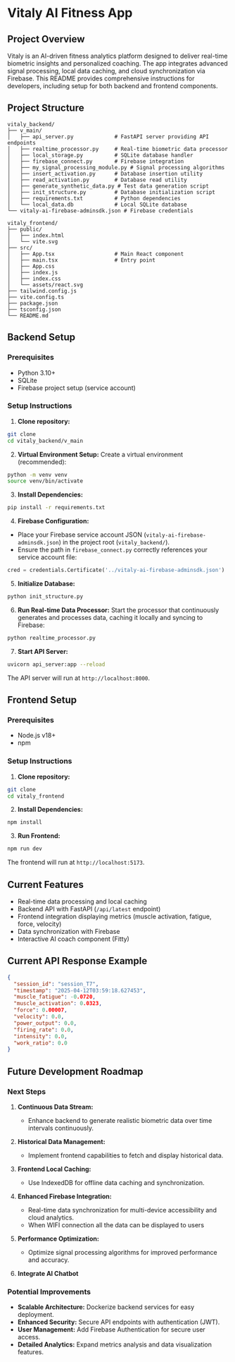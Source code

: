 # Vitaly AI Fitness App

## Project Overview
Vitaly is an AI-driven fitness analytics platform designed to deliver real-time biometric insights and personalized coaching. The app integrates advanced signal processing, local data caching, and cloud synchronization via Firebase. This README provides comprehensive instructions for developers, including setup for both backend and frontend components.

## Project Structure
```
vitaly_backend/
├── v_main/
│   ├── api_server.py             # FastAPI server providing API endpoints
│   ├── realtime_processor.py     # Real-time biometric data processor
│   ├── local_storage.py          # SQLite database handler
│   ├── firebase_connect.py       # Firebase integration
│   ├── my_signal_processing_module.py # Signal processing algorithms
│   ├── insert_activation.py      # Database insertion utility
│   ├── read_activation.py        # Database read utility
│   ├── generate_synthetic_data.py # Test data generation script
│   ├── init_structure.py         # Database initialization script
│   ├── requirements.txt          # Python dependencies
│   └── local_data.db             # Local SQLite database
└── vitaly-ai-firebase-adminsdk.json # Firebase credentials

vitaly_frontend/
├── public/
│   ├── index.html
│   └── vite.svg
├── src/
│   ├── App.tsx                   # Main React component
│   ├── main.tsx                  # Entry point
│   ├── App.css
│   ├── index.js
│   ├── index.css
│   └── assets/react.svg
├── tailwind.config.js
├── vite.config.ts
├── package.json
├── tsconfig.json
└── README.md
```

## Backend Setup

### Prerequisites
- Python 3.10+
- SQLite
- Firebase project setup (service account)

### Setup Instructions

1. **Clone repository:**
```bash
git clone 
cd vitaly_backend/v_main
```

2. **Virtual Environment Setup:**
Create a virtual environment (recommended):
```bash
python -m venv venv
source venv/bin/activate
```

3. **Install Dependencies:**
```bash
pip install -r requirements.txt
```

4. **Firebase Configuration:**
- Place your Firebase service account JSON (`vitaly-ai-firebase-adminsdk.json`) in the project root (`vitaly_backend/`).
- Ensure the path in `firebase_connect.py` correctly references your service account file:
```python
cred = credentials.Certificate('../vitaly-ai-firebase-adminsdk.json')
```

5. **Initialize Database:**
```bash
python init_structure.py
```

6. **Run Real-time Data Processor:**
Start the processor that continuously generates and processes data, caching it locally and syncing to Firebase:
```bash
python realtime_processor.py
```

7. **Start API Server:**
```bash
uvicorn api_server:app --reload
```

The API server will run at `http://localhost:8000`.

## Frontend Setup

### Prerequisites
- Node.js v18+
- npm

### Setup Instructions

1. **Clone repository:**
```bash
git clone
cd vitaly_frontend
```

2. **Install Dependencies:**
```bash
npm install
```

3. **Run Frontend:**
```bash
npm run dev
```

The frontend will run at `http://localhost:5173`.

## Current Features
- Real-time data processing and local caching
- Backend API with FastAPI (`/api/latest` endpoint)
- Frontend integration displaying metrics (muscle activation, fatigue, force, velocity)
- Data synchronization with Firebase
- Interactive AI coach component (Fitty)

## Current API Response Example
```json
{
  "session_id": "session_T7",
  "timestamp": "2025-04-12T03:59:18.627453",
  "muscle_fatigue": -0.0720,
  "muscle_activation": 0.0323,
  "force": 0.00007,
  "velocity": 0.0,
  "power_output": 0.0,
  "firing_rate": 0.0,
  "intensity": 0.0,
  "work_ratio": 0.0
}
```

## Future Development Roadmap

### Next Steps
1. **Continuous Data Stream:**
   - Enhance backend to generate realistic biometric data over time intervals continuously.

2. **Historical Data Management:**
   - Implement frontend capabilities to fetch and display historical data.

3. **Frontend Local Caching:**
   - Use IndexedDB for offline data caching and synchronization.

4. **Enhanced Firebase Integration:**
   - Real-time data synchronization for multi-device accessibility and cloud analytics.
   - When WIFI connection all the data can be displayed to users

5. **Performance Optimization:**
   - Optimize signal processing algorithms for improved performance and accuracy.

6. **Integrate AI Chatbot**

### Potential Improvements
- **Scalable Architecture:** Dockerize backend services for easy deployment.
- **Enhanced Security:** Secure API endpoints with authentication (JWT).
- **User Management:** Add Firebase Authentication for secure user access.
- **Detailed Analytics:** Expand metrics analysis and data visualization features.
